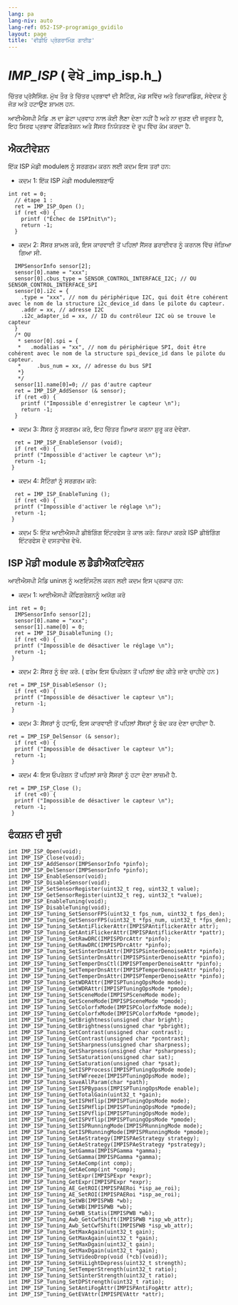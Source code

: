```yaml
---
lang: pa
lang-niv: auto
lang-ref: 052-ISP-programigo_gvidilo
layout: page
title: 'ਵੀਡੀਓ ਪ੍ਰੋਗਰਾਮਿੰਗ ਗਾਈਡ'
---
```


# _IMP\_ISP_   \( ਵੇਖੋ   _imp\_isp.h\_)
ਚਿੱਤਰ ਪ੍ਰੋਸੈਸਿੰਗ. ਮੁੱਖ ਤੌਰ ਤੇ ਚਿੱਤਰ ਪ੍ਰਭਾਵਾਂ ਦੀ ਸੈਟਿੰਗ, ਮੋਡ ਸਵਿੱਚ ਅਤੇ ਰਿਕਾਰਡਿੰਗ, ਸੰਵੇਦਕ ਨੂੰ ਜੋੜ ਅਤੇ ਹਟਾਉਣ ਸ਼ਾਮਲ ਹਨ.

ਆਈਐਸਪੀ ਮੈਡਿ .ਲ ਦਾ ਡੇਟਾ ਪ੍ਰਵਾਹ ਨਾਲ ਕੋਈ ਲੈਣਾ ਦੇਣਾ ਨਹੀਂ ਹੈ ਅਤੇ ਨਾ ਜੁੜਣ ਦੀ ਜ਼ਰੂਰਤ ਹੈ, ਇਹ ਸਿਰਫ ਪ੍ਰਭਾਵ ਕੌਂਫਿਗਰੇਸ਼ਨ ਅਤੇ ਸੈਂਸਰ ਨਿਯੰਤਰਣ ਦੇ ਰੂਪ ਵਿੱਚ ਕੰਮ ਕਰਦਾ ਹੈ.

## ਐਕਟੀਵੇਸ਼ਨ

ਇੱਕ ISP ਮੋਡੀ moduleਲ ਨੂੰ ਸਰਗਰਮ ਕਰਨ ਲਈ ਕਦਮ ਇਸ ਤਰਾਂ ਹਨ:
* ਕਦਮ 1: ਇੱਕ ISP ਮੋਡੀ moduleਲਬਣਾਓ

```
int ret = 0;
  // étape 1 : 
  ret = IMP_ISP_Open (); 
  if (ret <0) {
    printf ("Échec de ISPInit\n");
    return -1;
  }
```
* ਕਦਮ 2: ਸੈਂਸਰ ਸ਼ਾਮਲ ਕਰੋ, ਇਸ ਕਾਰਵਾਈ ਤੋਂ ਪਹਿਲਾਂ ਸੈਂਸਰ ਡਰਾਈਵਰ ਨੂੰ ਕਰਨਲ ਵਿੱਚ ਜੋੜਿਆ ਗਿਆ ਸੀ.



```
  IMPSensorInfo sensor[2];
  sensor[0].name = "xxx";
  sensor[0].cbus_type = SENSOR_CONTROL_INTERFACE_I2C; // OU SENSOR_CONTROL_INTERFACE_SPI
  sensor[0].i2c = {
    .type = "xxx", // nom du périphérique I2C, qui doit être cohérent avec le nom de la structure i2c_device_id dans le pilote du capteur.
    .addr = xx, // adresse I2C
    .i2c_adapter_id = xx, // ID du contrôleur I2C où se trouve le capteur
  }
  /* OU
   * sensor[0].spi = {
   *   .modalias = "xx", // nom du périphérique SPI, doit être cohérent avec le nom de la structure spi_device_id dans le pilote du capteur.
   *     .bus_num = xx, // adresse du bus SPI
   *}
   */
  sensor[1].name[0]=0; // pas d'autre capteur
  ret = IMP_ISP_AddSensor (& sensor); 
  if (ret <0) {
    printf ("Impossible d'enregistrer le capteur \n");
    return -1;
  }
```
* ਕਦਮ 3: ਸੈਂਸਰ ਨੂੰ ਸਰਗਰਮ ਕਰੋ, ਇਹ ਚਿੱਤਰ ਤਿਆਰ ਕਰਨਾ ਸ਼ੁਰੂ ਕਰ ਦੇਵੇਗਾ. 



```
  ret = IMP_ISP_EnableSensor (void);
  if (ret <0) {
  printf ("Impossible d'activer le capteur \n");
  return -1;
 }
```
* ਕਦਮ 4: ਸੈਟਿੰਗਾਂ ਨੂੰ ਸਰਗਰਮ ਕਰੋ:



```
  ret = IMP_ISP_EnableTuning (); 
  if (ret <0) {
  printf ("Impossible d'activer le réglage \n");
  return -1;
 }
```
* ਕਦਮ 5: ਇੱਕ ਆਈਐਸਪੀ ਡੀਬੱਗਿੰਗ ਇੰਟਰਫੇਸ ਤੇ ਕਾਲ ਕਰੋ: ਕਿਰਪਾ ਕਰਕੇ ISP ਡੀਬੱਗਿੰਗ ਇੰਟਰਫੇਸ ਦੇ ਦਸਤਾਵੇਜ਼ ਵੇਖੋ. 




## ISP ਮੋਡੀ module ਲ ਡੈਡੀਐਕਟਿਵੇਸ਼ਨ

ਆਈਐਸਪੀ ਮੈਡਿ uninਲ ਨੂੰ ਅਣਇੰਸਟੌਲ ਕਰਨ ਲਈ ਕਦਮ ਇਸ ਪ੍ਰਕਾਰ ਹਨ:
* ਕਦਮ 1: ਆਈਐਸਪੀ ਕੌਂਫਿਗਰੇਸ਼ਨਨੂੰ ਅਯੋਗ ਕਰੋ

```
int ret = 0;
  IMPSensorInfo sensor[2];
  sensor[0].name = "xxx";
  sensor[1].name[0] = 0;
  ret = IMP_ISP_DisableTuning ();
  if (ret <0) {
  printf ("Impossible de désactiver le réglage \n");
  return -1;
 }
```
* ਕਦਮ 2: ਸੈਂਸਰ ਨੂੰ ਬੰਦ ਕਰੋ.   \( ਫਰੇਮ ਇਸ ਓਪਰੇਸ਼ਨ ਤੋਂ ਪਹਿਲਾਂ ਬੰਦ ਕੀਤੇ ਜਾਣੇ ਚਾਹੀਦੇ ਹਨ  \)  



```
ret = IMP_ISP_DisableSensor (); 
  if (ret <0) {
  printf ("Impossible de désactiver le capteur \n");
  return -1;
 }
```

* ਕਦਮ 3: ਸੈਂਸਰਾਂ ਨੂੰ ਹਟਾਓ, ਇਸ ਕਾਰਵਾਈ ਤੋਂ ਪਹਿਲਾਂ ਸੈਂਸਰਾਂ ਨੂੰ ਬੰਦ ਕਰ ਦੇਣਾ ਚਾਹੀਦਾ ਹੈ.



```
ret = IMP_ISP_DelSensor (& sensor); 
  if (ret <0) {
  printf ("Impossible de désactiver le capteur \n");
  return -1;
 }
```
* ਕਦਮ 4: ਇਸ ਓਪਰੇਸ਼ਨ ਤੋਂ ਪਹਿਲਾਂ ਸਾਰੇ ਸੈਂਸਰਾਂ ਨੂੰ ਹਟਾ ਦੇਣਾ ਲਾਜ਼ਮੀ ਹੈ. 



```
ret = IMP_ISP_Close ();
  if (ret <0) {
  printf ("Impossible de désactiver le capteur \n");
  return -1;
 }
```



## ਫੰਕਸ਼ਨ ਦੀ ਸੂਚੀ

```
int IMP_ISP_Open(void);
int IMP_ISP_Close(void);
int IMP_ISP_AddSensor(IMPSensorInfo *pinfo);
int IMP_ISP_DelSensor(IMPSensorInfo *pinfo);
int IMP_ISP_EnableSensor(void);
int IMP_ISP_DisableSensor(void);
int IMP_ISP_SetSensorRegister(uint32_t reg, uint32_t value);
int IMP_ISP_GetSensorRegister(uint32_t reg, uint32_t *value);
int IMP_ISP_EnableTuning(void);
int IMP_ISP_DisableTuning(void);
int IMP_ISP_Tuning_SetSensorFPS(uint32_t fps_num, uint32_t fps_den);
int IMP_ISP_Tuning_GetSensorFPS(uint32_t *fps_num, uint32_t *fps_den);
int IMP_ISP_Tuning_SetAntiFlickerAttr(IMPISPAntiflickerAttr attr);
int IMP_ISP_Tuning_GetAntiFlickerAttr(IMPISPAntiflickerAttr *pattr);
int IMP_ISP_Tuning_SetRawDRC(IMPISPDrcAttr *pinfo);
int IMP_ISP_Tuning_GetRawDRC(IMPISPDrcAttr *pinfo);
int IMP_ISP_Tuning_SetSinterDnsAttr(IMPISPSinterDenoiseAttr *pinfo);
int IMP_ISP_Tuning_GetSinterDnsAttr(IMPISPSinterDenoiseAttr *pinfo);
int IMP_ISP_Tuning_SetTemperDnsCtl(IMPISPTemperDenoiseAttr *pinfo);
int IMP_ISP_Tuning_SetTemperDnsAttr(IMPISPTemperDenoiseAttr *pinfo);
int IMP_ISP_Tuning_GetTemperDnsAttr(IMPISPTemperDenoiseAttr *pinfo);
int IMP_ISP_Tuning_SetWDRAttr(IMPISPTuningOpsMode mode);
int IMP_ISP_Tuning_GetWDRAttr(IMPISPTuningOpsMode *pmode);
int IMP_ISP_Tuning_SetSceneMode(IMPISPSceneMode mode);
int IMP_ISP_Tuning_GetSceneMode(IMPISPSceneMode *pmode);
int IMP_ISP_Tuning_SetColorfxMode(IMPISPColorfxMode mode);
int IMP_ISP_Tuning_GetColorfxMode(IMPISPColorfxMode *pmode);
int IMP_ISP_Tuning_SetBrightness(unsigned char bright);
int IMP_ISP_Tuning_GetBrightness(unsigned char *pbright);
int IMP_ISP_Tuning_SetContrast(unsigned char contrast);
int IMP_ISP_Tuning_GetContrast(unsigned char *pcontrast);
int IMP_ISP_Tuning_SetSharpness(unsigned char sharpness);
int IMP_ISP_Tuning_GetSharpness(unsigned char *psharpness);
int IMP_ISP_Tuning_SetSaturation(unsigned char sat);
int IMP_ISP_Tuning_GetSaturation(unsigned char *psat);
int IMP_ISP_Tuning_SetISPProcess(IMPISPTuningOpsMode mode);
int IMP_ISP_Tuning_SetFWFreeze(IMPISPTuningOpsMode mode);
int IMP_ISP_Tuning_SaveAllParam(char *path);
int IMP_ISP_Tuning_SetISPBypass(IMPISPTuningOpsMode enable);
int IMP_ISP_Tuning_GetTotalGain(uint32_t *gain);
int IMP_ISP_Tuning_SetISPHflip(IMPISPTuningOpsMode mode);
int IMP_ISP_Tuning_GetISPHflip(IMPISPTuningOpsMode *pmode);
int IMP_ISP_Tuning_SetISPVflip(IMPISPTuningOpsMode mode);
int IMP_ISP_Tuning_GetISPVflip(IMPISPTuningOpsMode *pmode);
int IMP_ISP_Tuning_SetISPRunningMode(IMPISPRunningMode mode);
int IMP_ISP_Tuning_GetISPRunningMode(IMPISPRunningMode *pmode);
int IMP_ISP_Tuning_SetAeStrategy(IMPISPAeStrategy strategy);
int IMP_ISP_Tuning_GetAeStrategy(IMPISPAeStrategy *pstrategy);
int IMP_ISP_Tuning_SetGamma(IMPISPGamma *gamma);
int IMP_ISP_Tuning_GetGamma(IMPISPGamma *gamma);
int IMP_ISP_Tuning_SetAeComp(int comp);
int IMP_ISP_Tuning_GetAeComp(int *comp);
int IMP_ISP_Tuning_SetExpr(IMPISPExpr *expr);
int IMP_ISP_Tuning_GetExpr(IMPISPExpr *expr);
int IMP_ISP_Tuning_AE_GetROI(IMPISPAERoi *isp_ae_roi);
int IMP_ISP_Tuning_AE_SetROI(IMPISPAERoi *isp_ae_roi);
int IMP_ISP_Tuning_SetWB(IMPISPWB *wb);
int IMP_ISP_Tuning_GetWB(IMPISPWB *wb);
int IMP_ISP_Tuning_GetWB_Statis(IMPISPWB *wb);
int IMP_ISP_Tuning_Awb_GetCwfShift(IMPISPWB *isp_wb_attr);
int IMP_ISP_Tuning_Awb_SetCwfShift(IMPISPWB *isp_wb_attr);
int IMP_ISP_Tuning_SetMaxAgain(uint32_t gain);
int IMP_ISP_Tuning_GetMaxAgain(uint32_t *gain);
int IMP_ISP_Tuning_SetMaxDgain(uint32_t gain);
int IMP_ISP_Tuning_GetMaxDgain(uint32_t *gain);
int IMP_ISP_Tuning_SetVideoDrop(void (*cb)(void));
int IMP_ISP_Tuning_SetHiLightDepress(uint32_t strength);
int IMP_ISP_Tuning_SetTemperStrength(uint32_t ratio);
int IMP_ISP_Tuning_SetSinterStrength(uint32_t ratio);
int IMP_ISP_Tuning_SetDPStrength(uint32_t ratio);
int IMP_ISP_Tuning_SetAntiFogAttr(IMPISPAntiFogAttr attr);
int IMP_ISP_Tuning_GetEVAttr(IMPISPEVAttr *attr);
```

